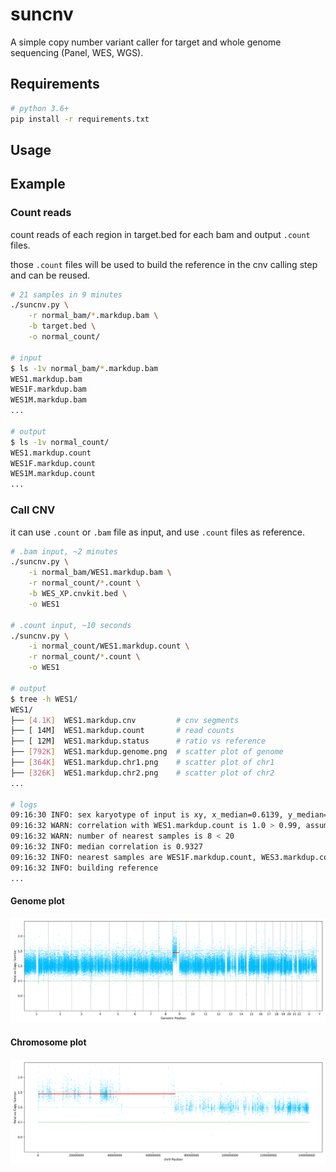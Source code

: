 # suncnv

A simple copy number variant caller for target and whole genome sequencing (Panel, WES, WGS).

## Requirements

```bash
# python 3.6+
pip install -r requirements.txt
```

## Usage

## Example

### Count reads

count reads of each region in target.bed for each bam and output `.count` files.

those `.count` files will be used to build the reference in the cnv calling step and can be reused.

```bash
# 21 samples in 9 minutes
./suncnv.py \
    -r normal_bam/*.markdup.bam \
    -b target.bed \
    -o normal_count/

# input
$ ls -1v normal_bam/*.markdup.bam
WES1.markdup.bam
WES1F.markdup.bam
WES1M.markdup.bam
...

# output
$ ls -1v normal_count/
WES1.markdup.count
WES1F.markdup.count
WES1M.markdup.count
...
```

### Call CNV

it can use `.count` or `.bam` file as input, and use `.count` files as reference.

```bash
# .bam input, ~2 minutes
./suncnv.py \
    -i normal_bam/WES1.markdup.bam \
    -r normal_count/*.count \
    -b WES_XP.cnvkit.bed \
    -o WES1 

# .count input, ~10 seconds
./suncnv.py \
    -i normal_count/WES1.markdup.count \
    -r normal_count/*.count \
    -o WES1 

# output
$ tree -h WES1/
WES1/
├── [4.1K]  WES1.markdup.cnv         # cnv segments
├── [ 14M]  WES1.markdup.count       # read counts
├── [ 12M]  WES1.markdup.status      # ratio vs reference
├── [792K]  WES1.markdup.genome.png  # scatter plot of genome
├── [364K]  WES1.markdup.chr1.png    # scatter plot of chr1
├── [326K]  WES1.markdup.chr2.png    # scatter plot of chr2
...

# logs
09:16:30 INFO: sex karyotype of input is xy, x_median=0.6139, y_median=0.7472
09:16:32 WARN: correlation with WES1.markdup.count is 1.0 > 0.99, assume the same sample, skipping
09:16:32 WARN: number of nearest samples is 8 < 20
09:16:32 INFO: median correlation is 0.9327
09:16:32 INFO: nearest samples are WES1F.markdup.count, WES3.markdup.count, WES3F.markdup.count, ...
09:16:32 INFO: building reference
...
```

#### Genome plot

![genome.png](genome.png)

#### Chromosome plot

![chromosome.png](chromosome.png)
